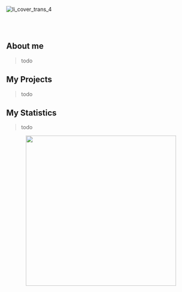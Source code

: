 ![li_cover_trans_4](https://github.com/stfn-ko/stfn-ko/assets/85121881/1884838c-fff0-4241-a648-ab1fc0743db5)

<br>
<br>

## About me

> todo

## My Projects

> todo

## My Statistics

> todo

<div align="center" display="block">
    <img src="https://github.com/stfn-ko/stfn-ko/assets/85121881/27c9ade6-cbb8-4d41-8dae-f8faf203d8df" width="400"> </img>
</div>
